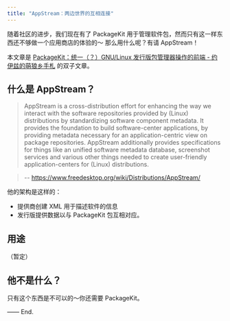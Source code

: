 ```yaml
---
title: "AppStream：两边世界的互相连接"
---
```


随着社区的进步，我们现在有了 PackageKit 用于管理软件包，然而只有这一样东西还不够做一个应用商店的体验的～
那么用什么呢？有请 AppStream！

本文章是 [PackageKit：统一（？）GNU/Linux 发行版包管理器操作的前端 - 约伊兹的萌狼乡手札](https://blog.yoitsu.moe/linux/packagekit.html) 的双子文章。

## 什么是 AppStream？

> AppStream is a cross-distribution effort for enhancing the way we interact with the software repositories provided by (Linux) distributions by standardizing software component metadata.
>It provides the foundation to build software-center applications, by providing metadata necessary for an application-centric view on package repositories. AppStream additionally provides specifications for things like an unified software metadata database, screenshot services and various other things needed to create user-friendly application-centers for (Linux) distributions.

> -- https://www.freedesktop.org/wiki/Distributions/AppStream/

他的架构是这样的：

- 提供商创建 XML 用于描述软件的信息
- 发行版提供数据以与 PackageKit 包互相对应。

## 用途

（暂定）

## 他不是什么？

只有这个东西是不可以的～你还需要 PackageKit。

—— End.